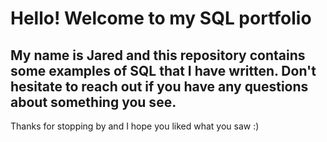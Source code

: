 # Hello! Welcome to my SQL portfolio 
## My name is Jared and this repository contains some examples of SQL that I have written. Don't hesitate to reach out if you have any questions about something you see.
Thanks for stopping by and I hope you liked what you saw :) 
